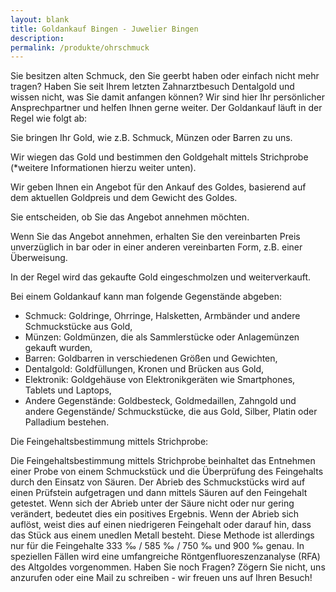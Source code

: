 ```yaml
---
layout: blank
title: Goldankauf Bingen - Juwelier Bingen
description: 
permalink: /produkte/ohrschmuck
---
```


Sie besitzen alten Schmuck, den Sie geerbt haben oder einfach nicht mehr tragen? Haben Sie seit Ihrem letzten Zahnarztbesuch Dentalgold und wissen nicht, was Sie damit anfangen können? Wir sind hier Ihr persönlicher Ansprechpartner und helfen Ihnen gerne weiter.
Der Goldankauf läuft in der Regel wie folgt ab:

Sie bringen Ihr Gold, wie z.B. Schmuck, Münzen oder Barren zu uns. 

Wir wiegen das Gold und bestimmen den Goldgehalt mittels Strichprobe (*weitere Informationen hierzu weiter unten). 

Wir geben Ihnen ein Angebot für den Ankauf des Goldes, basierend auf dem aktuellen Goldpreis und dem Gewicht des Goldes.

Sie entscheiden, ob Sie das Angebot annehmen möchten.

Wenn Sie das Angebot annehmen, erhalten Sie den vereinbarten Preis unverzüglich in bar oder in einer anderen vereinbarten Form, z.B. einer Überweisung.

In der Regel wird das gekaufte Gold eingeschmolzen und weiterverkauft.

Bei einem Goldankauf kann man folgende Gegenstände abgeben:

- Schmuck: Goldringe, Ohrringe, Halsketten, Armbänder und andere Schmuckstücke aus Gold,
- Münzen: Goldmünzen, die als Sammlerstücke oder Anlagemünzen gekauft wurden,
- Barren: Goldbarren in verschiedenen Größen und Gewichten,
- Dentalgold: Goldfüllungen, Kronen und Brücken aus Gold,
- Elektronik: Goldgehäuse von Elektronikgeräten wie Smartphones, Tablets und Laptops,
- Andere Gegenstände: Goldbesteck, Goldmedaillen, Zahngold und andere Gegenstände/ Schmuckstücke, die aus Gold, Silber, Platin oder Palladium bestehen.
 
 
Die Feingehaltsbestimmung mittels Strichprobe:

Die Feingehaltsbestimmung mittels Strichprobe beinhaltet das Entnehmen einer Probe von einem Schmuckstück und die Überprüfung des Feingehalts durch den Einsatz von Säuren. Der Abrieb des Schmuckstücks wird auf einen Prüfstein aufgetragen und dann mittels Säuren auf den Feingehalt getestet. Wenn sich der Abrieb unter der Säure nicht oder nur gering verändert, bedeutet dies ein positives Ergebnis. Wenn der Abrieb sich auflöst, weist dies auf einen niedrigeren Feingehalt oder darauf hin, dass das Stück aus einem unedlen Metall besteht. Diese Methode ist allerdings nur für die Feingehalte 333 ‰ / 585 ‰ / 750 ‰ und 900 ‰ genau. In speziellen Fällen wird eine umfangreiche Röntgenfluoreszenzanalyse (RFA) des Altgoldes vorgenommen. 
Haben Sie noch Fragen? Zögern Sie nicht, uns anzurufen oder eine Mail zu schreiben - wir freuen uns auf Ihren Besuch! 
